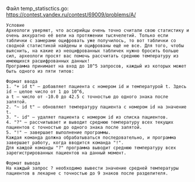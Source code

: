 Файл temp_statisctics.go:
    https://contest.yandex.ru/contest/69009/problems/A/

    Условие
    Археологи уверяют, что ассирийцы очень точно считали свою статистику и очень аккуратно её вели на протяжении тысячелетий. Только если таблички с замерами оцифровать уже получилось, то вот таблички со сводной статистикой найдены и оцифрованы ещё не все. Для того, чтобы выяснить, на какие из неоцифрованных табличек нужно бросить больше сил, археологи просят вас помочь рассчитать среднюю температуру из имеющихся расшифрованных данных!
    Программа принимает на вход до 10^5 запросов, каждый из которых может быть одного из пяти типов:
    
    Формат ввода
    1. "+ id t" — добавляет пациента с номером id и температурой t. Здесь id — целое число от 1 до 10^6,
    а t — число от -10.0 до 42.5 с точностью до одного знака после запятой.
    2. "~ id t" — обновляет температуру пациента с номером id на значение t.
    3. "- id" — удаляет пациента с номером id из списка пациентов.
    4. "?" — рассчитывает и выводит среднюю температуру всех текущих пациентов с точностью до одного знака после запятой.
    5. "!" — завершает выполнение программы.
    Каждая команда должна обрабатываться последовательно, и программа завершает работу, когда вводится команда "!". 
    Для каждой команды "?" программа выводит среднюю температуру всех зарегистрированных пациентов на данный момент.

    Формат вывода
    На каждый запрос ? необходимо вывести значение средней температуры пациентов в лекарне с точностью до 9 знаков после разделителя.